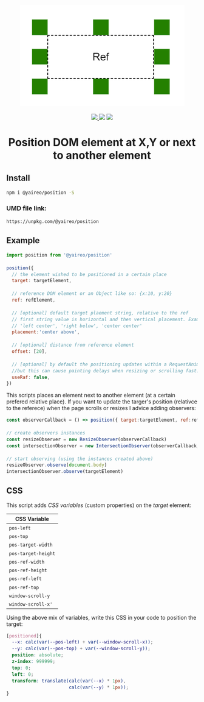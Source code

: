 <p align="center">
  <a href='https://jsbin.com/beqosub/edit?html,css,output' title='See demo'><img src="demo.png"><a/>
  <br><br>
  <a href='https://www.npmjs.com/package/@yaireo/position'>
      <img src="https://badgen.net/npm/v/@yaireo/position?color=red" />
  </a>
  <img src="https://badgen.net/bundlephobia/minzip/@yaireo/position?color=green" />
  <img src="https://badgen.net/npm/dw/@yaireo/position?color=blue" />
</p>

<h1 align="center">
  Position DOM element at X,Y or next to another element
</h1>

## Install

```bash
npm i @yaireo/position -S
```

### UMD file link:

    https://unpkg.com/@yaireo/position

## Example
```js
import position from '@yaireo/position'

position({
  // the element wished to be positioned in a certain place
  target: targetElement,

  // reference DOM element or an Object like so: {x:10, y:20}
  ref: refElement,

  // [optional] default target plaement string, relative to the ref
  // first string value is horizontal and then vertical placement. Examples:
  // 'left center', 'right below', 'center center'
  placement:'center above',

  // [optional] distance from reference element
  offset: [20],

  // [optional] by default the positioning updates within a RequestAnimationFrame callback,
  //but this can cause painting delays when resizing or scrolling fast.
  useRaf: false,
})
```

This scripts places an element next to another element (at a certain prefered relative place).
If you want to update the targer's position (relativce to the referece) when the page scrolls or resizes
I advice adding observers:

```js
const observerCallback = () => position({ target:targetElement, ref:refElement })

// create observers instances
const resizeObserver = new ResizeObserver(observerCallback)
const intersectionObserver = new IntersectionObserver(observerCallback, {root:document, threshold:1})

// start observing (using the instances created above)
resizeObserver.observe(document.body)
intersectionObserver.observe(targetElement)
```

## CSS

This script adds *CSS variables* (custom properties) on the *target* element:

| CSS Variable        |
| ------------------- |
| `pos-left`          |
| `pos-top`           |
| `pos-target-width`  |
| `pos-target-height` |
| `pos-ref-width`     |
| `pos-ref-height`    |
| `pos-ref-left`      |
| `pos-ref-top`       |
| `window-scroll-y`   |
| `window-scroll-x'`  |

Using the above mix of variables, write this CSS in your code to position the target:

```css
[positioned]{
  --x: calc(var(--pos-left) + var(--window-scroll-x));
  --y: calc(var(--pos-top) + var(--window-scroll-y));
  position: absolute;
  z-index: 999999;
  top: 0;
  left: 0;
  transform: translate(calc(var(--x) * 1px),
                       calc(var(--y) * 1px));
}
```
